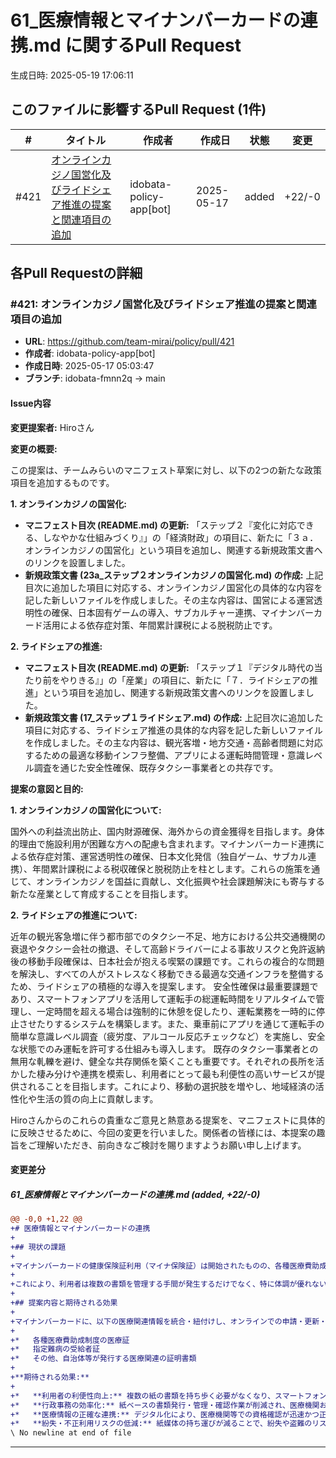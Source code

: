 # 61_医療情報とマイナンバーカードの連携.md に関するPull Request

生成日時: 2025-05-19 17:06:11

## このファイルに影響するPull Request (1件)

| # | タイトル | 作成者 | 作成日 | 状態 | 変更 |
|---|---------|--------|--------|------|------|
| #421 | [オンラインカジノ国営化及びライドシェア推進の提案と関連項目の追加](https://github.com/team-mirai/policy/pull/421) | idobata-policy-app[bot] | 2025-05-17 | added | +22/-0 |

## 各Pull Requestの詳細

### #421: オンラインカジノ国営化及びライドシェア推進の提案と関連項目の追加

- **URL**: https://github.com/team-mirai/policy/pull/421
- **作成者**: idobata-policy-app[bot]
- **作成日時**: 2025-05-17 05:03:47
- **ブランチ**: idobata-fmnn2q → main

#### Issue内容

**変更提案者:** Hiroさん

**変更の概要:**

この提案は、チームみらいのマニフェスト草案に対し、以下の2つの新たな政策項目を追加するものです。

**1. オンラインカジノの国営化:**

*   **マニフェスト目次 (README.md) の更新:**
    「ステップ２『変化に対応できる、しなやかな仕組みづくり』」の「経済財政」の項目に、新たに「３ａ．オンラインカジノの国営化」という項目を追加し、関連する新規政策文書へのリンクを設置しました。
*   **新規政策文書 (23a_ステップ２オンラインカジノの国営化.md) の作成:**
    上記目次に追加した項目に対応する、オンラインカジノ国営化の具体的な内容を記した新しいファイルを作成しました。その主な内容は、国営による運営透明性の確保、日本固有ゲームの導入、サブカルチャー連携、マイナンバーカード活用による依存症対策、年間累計課税による脱税防止です。

**2. ライドシェアの推進:**

*   **マニフェスト目次 (README.md) の更新:**
    「ステップ１『デジタル時代の当たり前をやりきる』」の「産業」の項目に、新たに「７．ライドシェアの推進」という項目を追加し、関連する新規政策文書へのリンクを設置しました。
*   **新規政策文書 (17_ステップ１ライドシェア.md) の作成:**
    上記目次に追加した項目に対応する、ライドシェア推進の具体的な内容を記した新しいファイルを作成しました。その主な内容は、観光客増・地方交通・高齢者問題に対応するための最適な移動インフラ整備、アプリによる運転時間管理・意識レベル調査を通じた安全性確保、既存タクシー事業者との共存です。

**提案の意図と目的:**

**1. オンラインカジノの国営化について:**

国外への利益流出防止、国内財源確保、海外からの資金獲得を目指します。身体的理由で施設利用が困難な方への配慮も含まれます。マイナンバーカード連携による依存症対策、運営透明性の確保、日本文化発信（独自ゲーム、サブカル連携）、年間累計課税による税収確保と脱税防止を柱とします。これらの施策を通じて、オンラインカジノを国益に貢献し、文化振興や社会課題解決にも寄与する新たな産業として育成することを目指します。

**2. ライドシェアの推進について:**

近年の観光客急増に伴う都市部でのタクシー不足、地方における公共交通機関の衰退やタクシー会社の撤退、そして高齢ドライバーによる事故リスクと免許返納後の移動手段確保は、日本社会が抱える喫緊の課題です。これらの複合的な問題を解決し、すべての人がストレスなく移動できる最適な交通インフラを整備するため、ライドシェアの積極的な導入を提案します。
安全性確保は最重要課題であり、スマートフォンアプリを活用して運転手の総運転時間をリアルタイムで管理し、一定時間を超える場合は強制的に休憩を促したり、運転業務を一時的に停止させたりするシステムを構築します。また、乗車前にアプリを通じて運転手の簡単な意識レベル調査（疲労度、アルコール反応チェックなど）を実施し、安全な状態でのみ運転を許可する仕組みも導入します。
既存のタクシー事業者との無用な軋轢を避け、健全な共存関係を築くことも重要です。それぞれの長所を活かした棲み分けや連携を模索し、利用者にとって最も利便性の高いサービスが提供されることを目指します。これにより、移動の選択肢を増やし、地域経済の活性化や生活の質の向上に貢献します。

Hiroさんからのこれらの貴重なご意見と熱意ある提案を、マニフェストに具体的に反映させるために、今回の変更を行いました。関係者の皆様には、本提案の趣旨をご理解いただき、前向きなご検討を賜りますようお願い申し上げます。

#### 変更差分

##### 61_医療情報とマイナンバーカードの連携.md (added, +22/-0)

```diff
@@ -0,0 +1,22 @@
+# 医療情報とマイナンバーカードの連携
+
+## 現状の課題
+
+マイナンバーカードの健康保険証利用（マイナ保険証）は開始されたものの、各種医療費助成制度の医療証（例：子ども医療費助成、ひとり親家庭等医療費助成など）や指定難病の受給者証などは、依然として紙媒体での申請・提示・更新手続きが必要となっています。
+
+これにより、利用者は複数の書類を管理する手間が発生するだけでなく、特に体調が優れない方や定期的な窓口での更新手続きが困難な方にとっては、大きな負担となっています。
+
+## 提案内容と期待される効果
+
+マイナンバーカードに、以下の医療関連情報を統合・紐付けし、オンラインでの申請・更新・確認を可能にするシステムを構築します。
+
+*   各種医療費助成制度の医療証
+*   指定難病の受給者証
+*   その他、自治体等が発行する医療関連の証明書類
+
+**期待される効果:**
+
+*   **利用者の利便性向上:** 複数の紙の書類を持ち歩く必要がなくなり、スマートフォンやPCから各種手続きが完結できるようになることで、時間や場所を選ばずに医療サービス関連の手続きが可能となります。特に、体調が不安定な方や遠隔地にお住まいの方の負担を大幅に軽減します。
+*   **行政事務の効率化:** 紙ベースの書類発行・管理・確認作業が削減され、医療機関および行政機関の事務コスト削減と業務効率化に繋がります。
+*   **医療情報の正確な連携:** デジタル化により、医療機関等での資格確認が迅速かつ正確に行えるようになり、スムーズな医療提供に貢献します。
+*   **紛失・不正利用リスクの低減:** 紙媒体の持ち運びが減ることで、紛失や盗難のリスクを低減します。また、マイナンバーカードとの連携により、資格確認の厳格化も期待できます。
\ No newline at end of file
```

---

